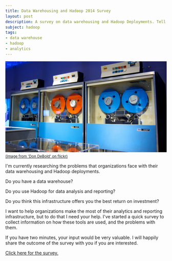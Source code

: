 ```yaml
---
title: Data Warehousing and Hadoop 2014 Survey
layout: post
description: A survey on data warehousing and Hadoop Deployments. Tell me what problems are you having - I'd love to help you fix them.
subject: hadoop
tags:
- data warehouse
- hadoop
- analytics
---
```


![Colorful Tape Drives](/img/colorful_tape_drives.jpg)
<small>[(Image from 'Don DeBold' on flickr)](http://www.flickr.com/photos/28156071@N00/5900040703)</small>

I'm currently researching the problems that organizations face with their data warehousing and Hadoop deployments. 

Do you have a data warehouse? 

Do you use Hadoop for data analysis and reporting? 

Do you think this infrastructure offers you the best return on investment?

I want to help organizations make the most of their analytics and reporting infrastructure, but to do that I need your help. I've started a quick survey to collect information on how these tools are used, and the problems with them. 

If you have two minutes, your input would be very valuable. I will happily share the outcome of the survey with you if you are interested.


[Click here for the survey.](https://docs.google.com/forms/d/1slYV1QeBMiARyY7RryA2akJnpLtk8ZW3BsGrSB8ATVk/viewform)